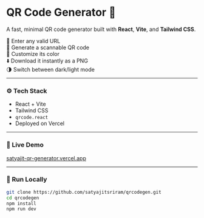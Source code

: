 # QR Code Generator 🧾

A fast, minimal QR code generator built with **React**, **Vite**, and **Tailwind CSS**. 

🔗 Enter any valid URL  
🎯 Generate a scannable QR code  
🎨 Customize its color  
⬇️ Download it instantly as a PNG  
🌗 Switch between dark/light mode  


---

### ⚙️ Tech Stack
- React + Vite
- Tailwind CSS
- `qrcode.react`
- Deployed on Vercel

---

### 🚀 Live Demo
[satyajit-qr-generator.vercel.app](https://satyajit-qr-generator.vercel.app)

---

### 🧪 Run Locally

```bash
git clone https://github.com/satyajitsriram/qrcodegen.git
cd qrcodegen
npm install
npm run dev
